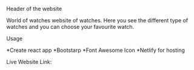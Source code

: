 Header of the website

World of watches website of watches. Here you see the different type of watches and you can choose your favourite watch.

Usage

*Create react app
*Bootstarp
*Font Awesome Icon
*Netlify for hosting


Live Website Link:

